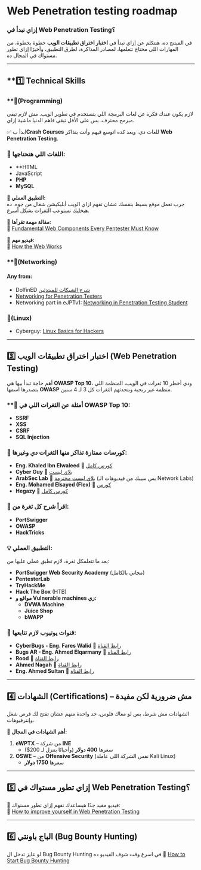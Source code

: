 # Web Penetration testing roadmap


### **إزاي تبدأ في Web Penetration Testing؟**

في الميتنج ده، هنتكلم عن إزاي تبدأ في **اختبار اختراق تطبيقات الويب** خطوة بخطوة، من المهارات اللي محتاج تتعلمها، لمصادر المذاكرة، لطرق التطبيق، وأخيرًا إزاي تطور مستواك في المجال ده.

---

## **1️⃣ Technical Skills

### **🔹(Programming)

 لازم يكون عندك فكرة عن لغات البرمجة اللي بتستخدم في تطوير الويب. مش لازم تبقى مبرمج محترف، بس على الأقل تبقى فاهم الدنيا ماشية إزاي.

✅ ابدأ ب**Crash Courses** للغات دي، وبعد كده اتوسع فيهم وأنت بتذاكر **Web Penetration Testing**.

### **📌 اللغات اللي هتحتاجها:**

- **HTML
- JavaScript
- **PHP** 
- **MySQL** 

**🎯 التطبيق العملي:**  
جرب تعمل موقع بسيط بنفسك عشان تفهم ازاي الويب أبليكيشن شغال من جوه. ده هيخليك تستوعب الثغرات بشكل أسرع.

📝 **مقالة مهمة تقرأها:**  
🔗 [Fundamental Web Components Every Pentester Must Know](https://deepstrike.io/blog/fundamental-web-components-every-pentesters-must-know)

🎥 **فيديو مهم:**  
🔗 [How the Web Works](https://www.youtube.com/live/b0WdjJf9iPA)



### **🔹(Networking)

#### Any from:  
- DolfinED [شرح الشبكات للمبتدئين](https://youtu.be/-7A4_v6Uhuk)
-  [Networking for Penetration Testers](https://youtube.com/playlist?list=PLDRMxi70CdSCIrioW1sr-wpKKGa4yctqr)
-  Networking part in eJPTv1: [Networking in Penetration Testing Student](https://netriders.academy/all-courses/penetration-testing-student/)

### 🔹(Linux)

- Cyberguy:  [Linux Basics for Hackers](https://youtube.com/playlist?list=PLDRMxi70CdSD48OPJbsDZRt4l0GvWJ2iG)


---

## **3️⃣ اختبار اختراق تطبيقات الويب (Web Penetration Testing)**

أهم حاجة تبدأ بيها هي **OWASP Top 10**، ودي أخطر 10 ثغرات في الويب، المنظمة اللي بتصدرها اسمها **OWASP** منظمة غير ربجية وبتحدثهم الثغرات كل 3 لـ 4 سنين.

### **📌 أمثلة عن الثغرات اللي في OWASP Top 10:

- **SSRF** 
- **XSS** 
- **CSRF** 
- **SQL Injection** 

### 🎥 كورسات ممتازة تذاكر منها الثغرات دي وغيرها:

- **Eng. Khaled Ibn Elwaleed** 🔗 [كورس كامل](https://youtube.com/playlist?list=PLBbacta63jciTygwsow0qBxzqBS8WhEHB)
- **Cyber Guy** 🔗 [بلاي ليست](https://youtube.com/playlist?list=PLDRMxi70CdSBHODkNy87kqqGUSnl0ASxg)
- **ArabSec Lab** 🔗 [بلاي ليست محترمة](https://youtube.com/playlist?list=PLTSGZiCtCBfMMLkmaN7tGEhbc0QbOEtEA) (بس سيبك من فيديوهات الـ Network Labs)
- **Eng. Mohamed Elsayed (Flex)** 🔗 [كورس](https://youtube.com/playlist?list=PLsB1gqjeUAh_99a9LbVbxg-nBV79o0kW3)
- **Hegazy** 🔗 [كورس كامل](https://youtube.com/playlist?list=PLv7cogHXoVhXvHPzIl1dWtBiYUAL8baHj)

### 📌 اقرأ شرح كل ثغرة من:

- **PortSwigger**
- **OWASP**
- **HackTricks**

### 💡 التطبيق العملي:

بعد ما تتعلمكل ثغرة، لازم تطبق عملي عليها من:

- **PortSwigger Web Security Academy** (مجاني بالكامل)
- **PentesterLab**
- **TryHackMe**
- **Hack The Box** (HTB)
- **مواقع و  Vulnerable machines زي:**
    - **DVWA Machine**
    - **Juice Shop**
    - **bWAPP**

### 🎥 قنوات يوتيوب لازم تتابعها:

- **CyberBugs - Eng. Fares Walid** 🔗 [رابط القناة](https://youtube.com/@cyberbugz)
- **Bugs AR - Eng. Ahmed Elqarmany** 🔗 [رابط القناة](https://youtube.com/@bugsar)
- **Rood** 🔗 [رابط القناة](https://youtube.com/@0xrood)
- **Ahmed Nagah** 🔗 [رابط القناة](https://youtube.com/@livebughunting)
- **Eng. Ahmed Sultan** 🔗 [رابط القناة](https://www.youtube.com/@0x4148)

---

## **4️⃣ الشهادات (Certifications) – مش ضرورية لكن مفيدة**

الشهادات مش شرط، بس لو معاك فلوس، خد واحدة منهم عشان تفتح لك فرص شغل وإنترفيوهات.

📌 **أهم الشهادات في المجال:**

1. **eWPTX** – من شركة **INE**
    - سعرها **400 دولار** (وأحيانًا بتنزل لـ 200$)
2. **OSWE** – من **Offensive Security** (نفس الشركة اللي عاملة Kali Linux)
    - سعرها **1750 دولار**

---

## **5️⃣ إزاي تطور مستواك في Web Penetration Testing؟**

📌 فيديو مفيد جدًا هيساعدك تفهم إزاي تطور مستواك:  
🔗 [How to improve yourself in Web Penetration Testing](https://youtu.be/laJFlSn9ku8)

---

## **6️⃣ الباج باونتي (Bug Bounty Hunting)**

لو عايز تدخل ال Bug Bounty Hunting في اسرع وقت شوف الفيديو ده
🔗 [How to Start Bug Bounty Hunting](https://youtu.be/dIu3KkKNvEw)



